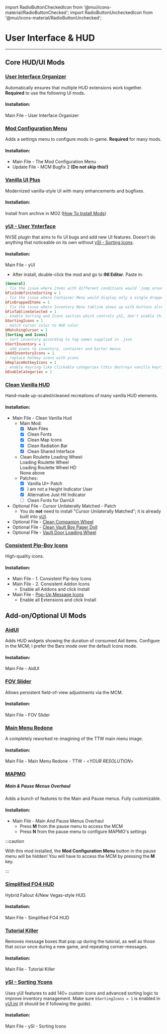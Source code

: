 ﻿import RadioButtonCheckedIcon from '@mui/icons-material/RadioButtonChecked';
import RadioButtonUncheckedIcon from '@mui/icons-material/RadioButtonUnchecked';

# User Interface & HUD
---

## Core HUD/UI Mods

### [User Interface Organizer](https://www.nexusmods.com/newvegas/mods/57174)

Automatically ensures that multiple HUD extensions work together.
**Required** to use the following UI mods.

#### Installation:

Main File - User Interface Organizer

### [Mod Configuration Menu](https://www.nexusmods.com/newvegas/mods/42507)

Adds a settings menu to configure mods in-game. **Required** for many mods.

#### Installation:

- Main File - The Mod Configuration Menu
- Update File - MCM Bugfix 2 **(Do not skip this!)**

### [Vanilla UI Plus](./../static/dl/Vanilla%20UI%20Plus%209.47%20-%20TTW.7z)

Modernized vanilla-style UI with many enhancements and bugfixes.

#### Installation:

Install from archive in MO2 ([How To Install Mods](mo2#how-to-install-mods))

### [yUI - User Ynterface](https://www.nexusmods.com/newvegas/mods/74357)

NVSE plugin that aims to fix UI bugs and add new UI features. Doesn't do anything
that noticeable on its own without [ySI - Sorting Icons](#ysi---sorting-ycons).

#### Installation:

Main File - yUI

- After install, double-click the mod and go to **INI Editor**. Paste in:

```ini title="yUI.ini" showLineNumbers
[General]
; fix the issue where items with different conditions would 'jump around' on update
bFixIndefiniteSorting = 1
; fix the issue where Container Menu would display only a single dropped item at a time
bFixDroppedItems = 1
; fix the issue where Inventory Menu tabline shows up with buttons already selected
bFixTablineSelected = 1
; enable Sorting and Icons section which controls ySI, don't enable this if you don't have ySI installed unless you know what you are doing
bSortingIcons = 1
; match cursor color to HUD color
bMatchingCursor = 1
[Sorting and Icons]
; sort inventory according to tag names supplied in .json
bSortInventory = 1
; add ycons to inventory, container and barter menus
bAddInventoryIcons = 1
; replace hotkey icons with ycons
bReplaceHotkeyIcons = 1
; enable keyring-like clickable categories (this destroys vanilla keyring, so you have to have .json files supplying a new keyring category, i.e. ySI.json)
bEnableCategories = 1
```

### [Clean Vanilla HUD](https://www.nexusmods.com/newvegas/mods/70001)

Hand-made up-scaled/cleaned recreations of many vanilla HUD elements.

#### Installation:

- Main File - Clean Vanilla Hud
  - Main Mod:
    - [x] Main Files
    - [x] Clean Fonts
    - [x] Clean Map Icons
    - [x] Clean Radiation Bar
    - [x] Clean Shared Interface
  - Clean Roulette Loading Wheel:<br/>
    <RadioButtonUncheckedIcon fontSize="small" /> Loading Roulette Wheel<br/>
    <RadioButtonUncheckedIcon fontSize="small" /> Loading Roulette Wheel HD<br/>
    <RadioButtonCheckedIcon fontSize="small" /> None above<br/>
  - Patches:
    - [x] Vanilla UI+ Patch
    - [x] I am not a Height Indicator User
    - [x] Alternative Just Hit Indicator
    - [ ] Clean Fonts for DarnUI
- Optional File - Cursor Unilaterally Matched - Patch
  - You do **not** need to install "Cursor Unilaterally Matched";
    it is already built into [yUI](#yui---user-ynterface).
- Optional File - [Clean Companion Wheel](https://www.nexusmods.com/newvegas/mods/70486)
- Optional File - [Clean Vault Boy Paper Doll](https://www.nexusmods.com/newvegas/mods/76966)
- Optional FIle - [Vault Door Loading Wheel](https://www.nexusmods.com/newvegas/mods/62998)

### [Consistent Pip-Boy Icons](https://www.nexusmods.com/newvegas/mods/65046)

High-quality icons.

#### Installation:

- Main File - 1. Consistent Pip-boy Icons
- Main File - 2. Consistent Addon Icons
  - Enable all Addons and click Install
- Main File - [Pop-Up Message Icons](https://www.nexusmods.com/newvegas/mods/76516)
  - Enable all Extensions and click Install

## Add-on/Optional UI Mods

### [AidUI](https://www.nexusmods.com/newvegas/mods/77782)

Adds HUD widgets showing the duration of consumed Aid items. Configure in the MCM;
I prefer the Bars mode over the default Icons mode.

#### Installation:

Main File - AidUI

### [FOV Slider](https://www.nexusmods.com/newvegas/mods/55085)

Allows persistent field-of-view adjustments via the MCM.

#### Installation:

Main File - FOV Slider

### [Main Menu Redone](https://www.nexusmods.com/newvegas/mods/76352)

A completely reworked re-imagining of the TTW main menu image.

#### Installation:

Main File - Main Menu Redone - TTW - <_YOUR RESOLUTION_>

### [MAPMO](https://www.nexusmods.com/newvegas/mods/74365)

##### Main & Pause Menus Overhaul

Adds a bunch of features to the Main and Pause menus. Fully customizable.

#### Installation:

- Main File - Main And Pause Menus Overhaul
  - Press **M** from the pause menu to access the MCM
  - Press **N** from the pause menu to configure MAPMO's settings

:::caution

With this mod installed, the **Mod Configuration Menu** button in the pause menu will be hidden!
You will have to access the MCM by pressing the **M** key.

:::

### [Simplified FO4 HUD](https://www.nexusmods.com/newvegas/mods/75634)

Hybrid Fallout 4/New Vegas-style HUD.

#### Installation:

Main File - Simplified FO4 HUD

### [Tutorial Killer](https://www.nexusmods.com/newvegas/mods/47746)

Removes message boxes that pop up during the tutorial, as well as those that occur once
during a new game, and repeating corner-messages.

#### Installation:

Main File - Tutorial Killer

### [ySI - Sorting Ycons](https://www.nexusmods.com/newvegas/mods/74358)

Uses yUI features to add 140+ custom icons and advanced sorting logic to improve inventory
management. Make sure `bSortingIcons = 1` is enabled in [yUI.ini](#yui---user-ynterface)
(it should be if following the guide).

#### Installation:

Main File - ySI - Sorting Icons